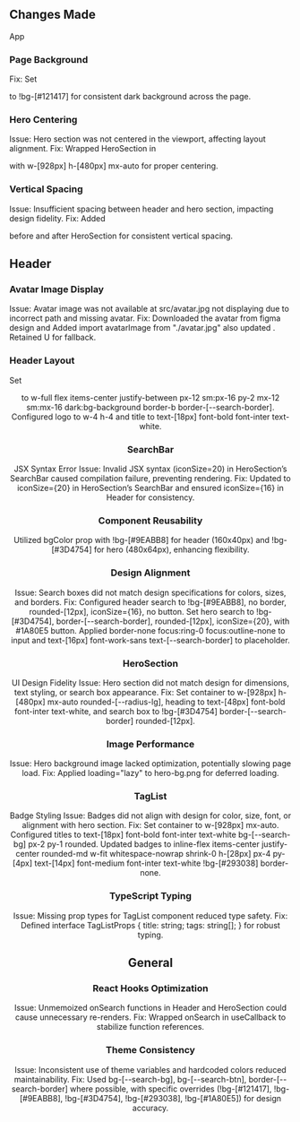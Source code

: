 ## Changes Made
App

### Page Background
Fix: Set <main> to !bg-[#121417] for consistent dark background across the page.


### Hero Centering
Issue: Hero section was not centered in the viewport, affecting layout alignment.
Fix: Wrapped HeroSection in <section className="flex items-center justify-center w-full"> with w-[928px] h-[480px] mx-auto for proper centering.


### Vertical Spacing
Issue: Insufficient spacing between header and hero section, impacting design fidelity.
Fix: Added <div className="mt-8" /> before and after HeroSection for consistent vertical spacing.



## Header

### Avatar Image Display
Issue: Avatar image was not available at src/avatar.jpg not displaying due to incorrect path and missing avatar.
Fix: Downloaded the avatar from figma design and Added import avatarImage from "./avatar.jpg" also updated <AvatarImage src={avatarImage} className="!w-8 !h-8 !block !object-cover" loading="eager" />. Retained <AvatarFallback className="text-white">U</AvatarFallback> for fallback.


### Header Layout
Set <header> to w-full flex items-center justify-between px-12 sm:px-16 py-2 mx-12 sm:mx-16 dark:bg-background border-b border-[--search-border]. Configured logo to w-4 h-4 and title to text-[18px] font-bold font-inter text-white.



### SearchBar

JSX Syntax Error
Issue: Invalid JSX syntax (iconSize=20) in HeroSection’s SearchBar caused compilation failure, preventing rendering.
Fix: Updated to iconSize={20} in HeroSection’s SearchBar and ensured iconSize={16} in Header for consistency.


### Component Reusability
Utilized bgColor prop with !bg-[#9EABB8] for header (160x40px) and !bg-[#3D4754] for hero (480x64px), enhancing flexibility.


### Design Alignment
Issue: Search boxes did not match design specifications for colors, sizes, and borders.
Fix: Configured header search to !bg-[#9EABB8], no border, rounded-[12px], iconSize={16}, no button. Set hero search to !bg-[#3D4754], border-[--search-border], rounded-[12px], iconSize={20}, with #1A80E5 button. Applied border-none focus:ring-0 focus:outline-none to input and text-[16px] font-work-sans text-[--search-border] to placeholder.



### HeroSection

UI Design Fidelity
Issue: Hero section did not match design for dimensions, text styling, or search box appearance.
Fix: Set container to w-[928px] h-[480px] mx-auto rounded-[--radius-lg], heading to text-[48px] font-bold font-inter text-white, and search box to !bg-[#3D4754] border-[--search-border] rounded-[12px].


### Image Performance
Issue: Hero background image lacked optimization, potentially slowing page load.
Fix: Applied loading="lazy" to hero-bg.png for deferred loading.



### TagList

Badge Styling
Issue: Badges did not align with design for color, size, font, or alignment with hero section.
Fix: Set container to w-[928px] mx-auto. Configured titles to text-[18px] font-bold font-inter text-white bg-[--search-bg] px-2 py-1 rounded. Updated badges to inline-flex items-center justify-center rounded-md w-fit whitespace-nowrap shrink-0 h-[28px] px-4 py-[4px] text-[14px] font-medium font-inter text-white !bg-[#293038] border-none.


### TypeScript Typing
Issue: Missing prop types for TagList component reduced type safety.
Fix: Defined interface TagListProps { title: string; tags: string[]; } for robust typing.



## General

### React Hooks Optimization
Issue: Unmemoized onSearch functions in Header and HeroSection could cause unnecessary re-renders.
Fix: Wrapped onSearch in useCallback to stabilize function references.


### Theme Consistency
Issue: Inconsistent use of theme variables and hardcoded colors reduced maintainability.
Fix: Used bg-[--search-bg], bg-[--search-btn], border-[--search-border] where possible, with specific overrides (!bg-[#121417], !bg-[#9EABB8], !bg-[#3D4754], !bg-[#293038], !bg-[#1A80E5]) for design accuracy.




